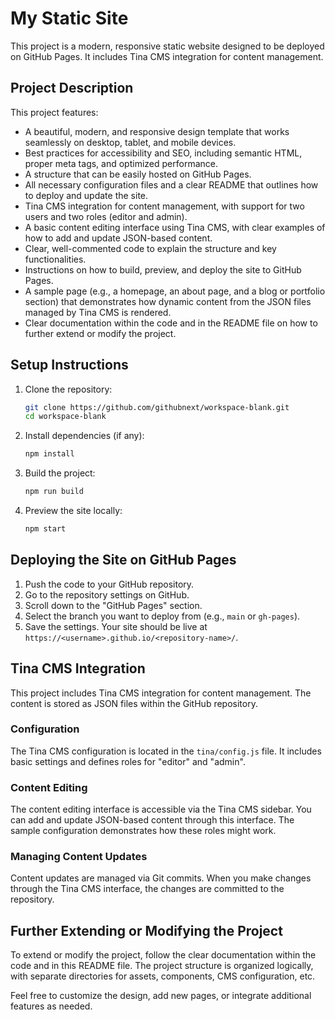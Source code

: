 # My Static Site

This project is a modern, responsive static website designed to be deployed on GitHub Pages. It includes Tina CMS integration for content management.

## Project Description

This project features:
- A beautiful, modern, and responsive design template that works seamlessly on desktop, tablet, and mobile devices.
- Best practices for accessibility and SEO, including semantic HTML, proper meta tags, and optimized performance.
- A structure that can be easily hosted on GitHub Pages.
- All necessary configuration files and a clear README that outlines how to deploy and update the site.
- Tina CMS integration for content management, with support for two users and two roles (editor and admin).
- A basic content editing interface using Tina CMS, with clear examples of how to add and update JSON-based content.
- Clear, well-commented code to explain the structure and key functionalities.
- Instructions on how to build, preview, and deploy the site to GitHub Pages.
- A sample page (e.g., a homepage, an about page, and a blog or portfolio section) that demonstrates how dynamic content from the JSON files managed by Tina CMS is rendered.
- Clear documentation within the code and in the README file on how to further extend or modify the project.

## Setup Instructions

1. Clone the repository:
   ```bash
   git clone https://github.com/githubnext/workspace-blank.git
   cd workspace-blank
   ```

2. Install dependencies (if any):
   ```bash
   npm install
   ```

3. Build the project:
   ```bash
   npm run build
   ```

4. Preview the site locally:
   ```bash
   npm start
   ```

## Deploying the Site on GitHub Pages

1. Push the code to your GitHub repository.
2. Go to the repository settings on GitHub.
3. Scroll down to the "GitHub Pages" section.
4. Select the branch you want to deploy from (e.g., `main` or `gh-pages`).
5. Save the settings. Your site should be live at `https://<username>.github.io/<repository-name>/`.

## Tina CMS Integration

This project includes Tina CMS integration for content management. The content is stored as JSON files within the GitHub repository.

### Configuration

The Tina CMS configuration is located in the `tina/config.js` file. It includes basic settings and defines roles for "editor" and "admin".

### Content Editing

The content editing interface is accessible via the Tina CMS sidebar. You can add and update JSON-based content through this interface. The sample configuration demonstrates how these roles might work.

### Managing Content Updates

Content updates are managed via Git commits. When you make changes through the Tina CMS interface, the changes are committed to the repository.

## Further Extending or Modifying the Project

To extend or modify the project, follow the clear documentation within the code and in this README file. The project structure is organized logically, with separate directories for assets, components, CMS configuration, etc.

Feel free to customize the design, add new pages, or integrate additional features as needed.
